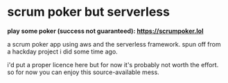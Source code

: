 # scrum poker but serverless

**play some poker (success not guaranteed): https://scrumpoker.lol**

a scrum poker app using aws and the serverless framework. spun off from a hackday project i did
some time ago.

i'd put a proper licence here but for now it's probably not worth the effort. so for now you can
enjoy this source-available mess.

